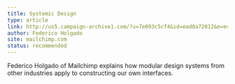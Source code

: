 ```yaml
---
title: Systemic Design
type: article
link: http://us5.campaign-archive1.com/?u=7e093c5cf4&id=ead8a72012&e=ecb25a3f93
author: Federico Holgado
site: mailchimp.com
status: recommended
---
```


Federico Holgado of Mailchimp explains how modular design systems from other industries apply to constructing our own interfaces.
